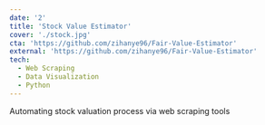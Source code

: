```yaml
---
date: '2'
title: 'Stock Value Estimator'
cover: './stock.jpg'
cta: 'https://github.com/zihanye96/Fair-Value-Estimator'
external: 'https://github.com/zihanye96/Fair-Value-Estimator'
tech:
  - Web Scraping
  - Data Visualization
  - Python
---
```


Automating stock valuation process via web scraping tools
